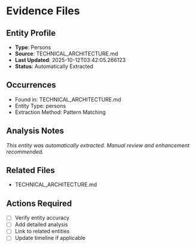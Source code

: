 # Evidence Files

## Entity Profile
- **Type**: Persons
- **Source**: TECHNICAL_ARCHITECTURE.md
- **Last Updated**: 2025-10-12T03:42:05.266123
- **Status**: Automatically Extracted

## Occurrences
- Found in: TECHNICAL_ARCHITECTURE.md
- Entity Type: persons
- Extraction Method: Pattern Matching

## Analysis Notes
*This entity was automatically extracted. Manual review and enhancement recommended.*

## Related Files
- TECHNICAL_ARCHITECTURE.md

## Actions Required
- [ ] Verify entity accuracy
- [ ] Add detailed analysis
- [ ] Link to related entities
- [ ] Update timeline if applicable
